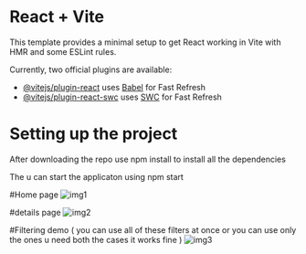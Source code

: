 # React + Vite

This template provides a minimal setup to get React working in Vite with HMR and some ESLint rules.

Currently, two official plugins are available:

- [@vitejs/plugin-react](https://github.com/vitejs/vite-plugin-react/blob/main/packages/plugin-react/README.md) uses [Babel](https://babeljs.io/) for Fast Refresh
- [@vitejs/plugin-react-swc](https://github.com/vitejs/vite-plugin-react-swc) uses [SWC](https://swc.rs/) for Fast Refresh


# Setting up the  project

After downloading the repo use npm install to install all the dependencies

The u can start the applicaton using npm start

#Home page
![img1](https://github.com/user-attachments/assets/251138e6-90d3-4c6f-a120-b73fad34121b)

#details page
![img2](https://github.com/user-attachments/assets/2008537c-814f-479c-8ccc-ed0f8f78d64a)

#Filtering demo ( you can use all of these filters at once or you can use  only  the ones u need both the cases it works fine )
![img3](https://github.com/user-attachments/assets/95a757ee-a2cd-4adc-b623-cae0ef46d3e1)

